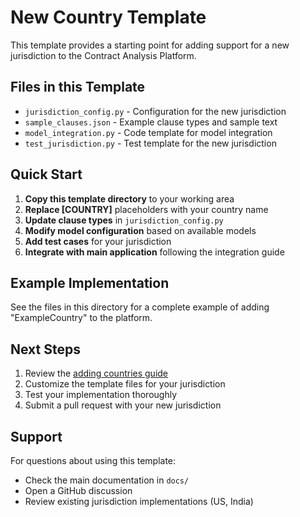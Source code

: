 # New Country Template

This template provides a starting point for adding support for a new jurisdiction to the Contract Analysis Platform.

## Files in this Template

- `jurisdiction_config.py` - Configuration for the new jurisdiction
- `sample_clauses.json` - Example clause types and sample text
- `model_integration.py` - Code template for model integration
- `test_jurisdiction.py` - Test template for the new jurisdiction

## Quick Start

1. **Copy this template directory** to your working area
2. **Replace [COUNTRY]** placeholders with your country name
3. **Update clause types** in `jurisdiction_config.py`
4. **Modify model configuration** based on available models
5. **Add test cases** for your jurisdiction
6. **Integrate with main application** following the integration guide

## Example Implementation

See the files in this directory for a complete example of adding "ExampleCountry" to the platform.

## Next Steps

1. Review the [adding countries guide](../../docs/adding-countries.md)
2. Customize the template files for your jurisdiction
3. Test your implementation thoroughly
4. Submit a pull request with your new jurisdiction

## Support

For questions about using this template:
- Check the main documentation in `docs/`
- Open a GitHub discussion
- Review existing jurisdiction implementations (US, India)